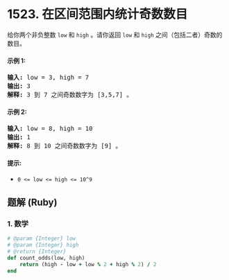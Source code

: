 # 1523. 在区间范围内统计奇数数目
给你两个非负整数 `low` 和 `high` 。请你返回 `low` 和 `high` 之间（包括二者）奇数的数目。

#### 示例 1:
<pre>
<strong>输入:</strong> low = 3, high = 7
<strong>输出:</strong> 3
<strong>解释:</strong> 3 到 7 之间奇数数字为 [3,5,7] 。
</pre>

#### 示例 2:
<pre>
<strong>输入:</strong> low = 8, high = 10
<strong>输出:</strong> 1
<strong>解释:</strong> 8 到 10 之间奇数数字为 [9] 。
</pre>

#### 提示:
* `0 <= low <= high <= 10^9`

## 题解 (Ruby)

### 1. 数学
```Ruby
# @param {Integer} low
# @param {Integer} high
# @return {Integer}
def count_odds(low, high)
    return (high - low + low % 2 + high % 2) / 2
end
```
